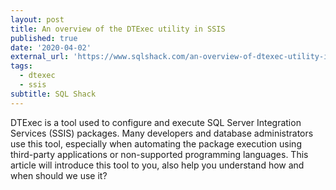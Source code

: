 ```yaml
---
layout: post
title: An overview of the DTExec utility in SSIS
published: true
date: '2020-04-02'
external_url: 'https://www.sqlshack.com/an-overview-of-dtexec-utility-in-ssis/'
tags:
  - dtexec
  - ssis
subtitle: SQL Shack
---
```

DTExec is a tool used to configure and execute SQL Server Integration Services (SSIS) packages. Many developers and database administrators use this tool, especially when automating the package execution using third-party applications or non-supported programming languages.
This article will introduce this tool to you, also help you understand how and when should we use it?
